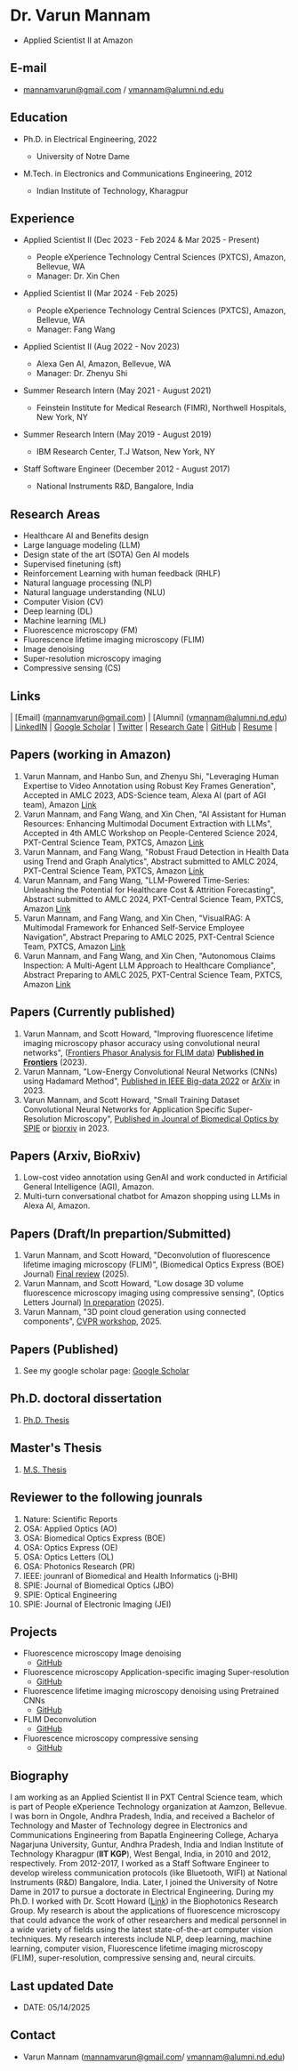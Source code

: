 # Dr. Varun Mannam 
- Applied Scientist II at Amazon

## E-mail
-  mannamvarun@gmail.com / vmannam@alumni.nd.edu 

## Education
- Ph.D. in Electrical Engineering, 2022
    - University of Notre Dame

- M.Tech. in Electronics and Communications Engineering, 2012
    - Indian Institute of Technology, Kharagpur

## Experience
- Applied Scientist II (Dec 2023 - Feb 2024 & Mar 2025 - Present)
    - People eXperience Technology Central Sciences (PXTCS), Amazon, Bellevue, WA
    - Manager: Dr. Xin Chen

- Applied Scientist II (Mar 2024 - Feb 2025)
    - People eXperience Technology Central Sciences (PXTCS), Amazon, Bellevue, WA
    - Manager: Fang Wang

- Applied Scientist II (Aug 2022 - Nov 2023)
    - Alexa Gen AI, Amazon, Bellevue, WA
    - Manager: Dr. Zhenyu Shi 

- Summer Research Intern (May 2021 - August 2021)
    - Feinstein Institute for Medical Research (FIMR), Northwell Hospitals, New York, NY

- Summer Research Intern (May 2019 - August 2019)
    - IBM Research Center, T.J Watson, New York, NY

- Staff Software Engineer (December 2012 -  August 2017)
    - National Instruments R&D, Bangalore, India

## Research Areas
- Healthcare AI and Benefits design
- Large language modeling (LLM)
- Design state of the art (SOTA) Gen AI models
- Supervised finetuning (sft)
- Reinforcement Learning with human feedback (RHLF)
- Natural language processing (NLP)
- Natural language understanding (NLU)
- Computer Vision (CV)
- Deep learning (DL)
- Machine learning (ML)
- Fluorescence microscopy (FM)
- Fluorescence lifetime imaging microscopy (FLIM)
- Image denoising
- Super-resolution microscopy imaging
- Compressive sensing (CS)


## Links
| [Email] (mannamvarun@gmail.com) | [Alumni] (vmannam@alumni.nd.edu) | [LinkedIN](https://www.linkedin.com/in/mannamvarun/) | [Google Scholar](https://scholar.google.com/citations?user=Obigz0UAAAAJ&hl=en&oi=ao) | [Twitter](https://twitter.com/mannam_varun) | [Research Gate](https://www.researchgate.net/profile/Varun-Mannam) | [GitHub](https://github.com/varunmannam) | [Resume](https://drive.google.com/file/d/13CUrLShvbWoQ3633QzRUoF148uLCt8Sf/view?usp=drive_link) |

## Papers (working in Amazon)
1. Varun Mannam, and Hanbo Sun, and Zhenyu Shi, "Leveraging Human Expertise to Video Annotation using Robust Key Frames Generation", Accepted in AMLC 2023, ADS-Science team, Alexa AI (part of AGI team), Amazon [Link](https://drive.google.com/file/d/1Ny1TH3eVodJbcxln5pZ9IVbEGJDfc9Cn/view?usp=drive_link)
2. Varun Mannam, and Fang Wang, and Xin Chen, "AI Assistant for Human Resources: Enhancing Multimodal Document Extraction with LLMs", Accepted in 4th AMLC Workshop on People-Centered Science 2024, PXT-Central Science Team, PXTCS, Amazon [Link](https://drive.google.com/file/d/11pj-aYY-UrVx52uPl5nCUy11kUeY3Vos/view?usp=drive_link) 
3. Varun Mannam, and Fang Wang, "Robust Fraud Detection in Health Data using Trend and Graph Analytics", Abstract submitted to AMLC 2024, PXT-Central Science Team, PXTCS, Amazon [Link](https://drive.google.com/file/d/1-jupwkErcjcyEp8fu32ZfqNJdIukf5HQ/view?usp=drive_link) 
4. Varun Mannam, and Fang Wang, "LLM-Powered Time-Series: Unleashing the Potential for Healthcare Cost & Attrition Forecasting", Abstract submitted to AMLC 2024, PXT-Central Science Team, PXTCS, Amazon [Link](https://drive.google.com/file/d/1_UiSd5OtpsYRH2qKXBKMBLpOBnAjMaCu/view?usp=drive_link) 
5. Varun Mannam, and Fang Wang, and Xin Chen, "VisualRAG: A Multimodal Framework for Enhanced Self-Service Employee Navigation", Abstract Preparing to AMLC 2025, PXT-Central Science Team, PXTCS, Amazon [Link](https://drive.google.com/file/d/1FuPvSMq8_W9IrZwZLmvBtZnQP0kis95h/view?usp=drive_link) 
6. Varun Mannam, and Fang Wang, and Xin Chen, "Autonomous Claims Inspection: A Multi-Agent LLM Approach to Healthcare Compliance", Abstract Preparing to AMLC 2025, PXT-Central Science Team, PXTCS, Amazon [Link](https://drive.google.com/file/d/1Ax5W5v1sSeHM7TiMlhtz7PoFCP50G8do/view?usp=drive_link) 

## Papers (Currently published)
1. Varun Mannam, and Scott Howard, "Improving fluorescence lifetime imaging microscopy phasor accuracy using convolutional neural networks", ([Frontiers Phasor Analysis for FLIM data](https://www.frontiersin.org/research-topics/44126/phasor-analysis-for-fluorescence-lifetime-data)) [**Published in Frontiers**](https://www.frontiersin.org/articles/10.3389/fbinf.2023.1335413/abstract) (2023).
2. Varun Mannam, "Low-Energy Convolutional Neural Networks (CNNs) using Hadamard Method", [Published in IEEE Big-data 2022](https://ieeexplore.ieee.org/document/10020778) or [ArXiv](https://arxiv.org/pdf/2209.09106.pdf) in 2023.
3. Varun Mannam, and Scott Howard, "Small Training Dataset Convolutional Neural Networks for Application Specific Super-Resolution Microscopy", [Published in Jounral of Biomedical Optics by SPIE](https://www.spiedigitallibrary.org/journals/journal-of-biomedical-optics/volume-28/issue-03/036501/Small-training-dataset-convolutional-neural-networks-for-application-specific-super/10.1117/1.JBO.28.3.036501.full?SSO=1) or [biorxiv](https://www.biorxiv.org/content/10.1101/2022.08.29.505633v2) in 2023.


## Papers (Arxiv, BioRxiv)

1. Low-cost video annotation using GenAI and work conducted in Artificial General Intelligence (AGI), Amazon.
2. Multi-turn conversational chatbot for Amazon shopping using LLMs in Alexa AI, Amazon. 
 

## Papers (Draft/In prepartion/Submitted)

1. Varun Mannam, and Scott Howard, "Deconvolution of fluorescence lifetime imaging microscopy (FLIM)", (Biomedical Optics Express (BOE) Journal) [Final review](https://www.overleaf.com/project/623a670910bdd0f838eaab23) (2025).
2. Varun Mannam, and Scott Howard, "Low dosage 3D volume fluorescence microscopy imaging using compressive sensing", (Optics Letters Journal) [In preparation](https://www.overleaf.com/project/62d04204534ebe3e039153ed) (2025).
3. Varun Mannam, "3D point cloud generation using connected components", [CVPR workshop](https://www.overleaf.com/project/6317cf0a35e9bc1df106fa43), 2025.

## Papers (Published)
1. See my google scholar page: [Google Scholar](https://scholar.google.com/citations?user=Obigz0UAAAAJ&hl=en&oi=ao)


## Ph.D. doctoral dissertation
1. [Ph.D. Thesis](https://curate.nd.edu/show/5x21td99n58)

## Master's Thesis
1. [M.S. Thesis](https://github.com/varunmannam/Mtech_project/tree/master/Mtech_Varun_Mannam_project)


## Reviewer to the following jounrals

1. Nature: Scientific Reports 
2. OSA: Applied Optics (AO)
3. OSA: Biomedical Optics Express (BOE)
4. OSA: Optics Express (OE)
5. OSA: Optics Letters (OL)
6. OSA: Photonics Research (PR)
7. IEEE: jounranl of Biomedical and Health Informatics (j-BHI) 
8. SPIE: Journal of Biomedical Optics (JBO)
9. SPIE: Optical Engineering 
10. SPIE: Journal of Electronic Imaging (JEI)

## Projects
- Fluorescence microscopy Image denoising 
    - [GitHub](https://github.com/ND-HowardGroup/Instant-Image-Denoising)
- Fluorescence microscopy Application-specific imaging Super-resolution
    - [GitHub](https://github.com/ND-HowardGroup/Deep_learning_Super-resolution)
- Fluorescence lifetime imaging microscopy denoising using Pretrained CNNs
    - [GitHub](https://github.com/ND-HowardGroup/FLIM_Denoising_using_Pretrained_CNNs)
- FLIM Deconvolution
    - [GitHub](https://github.com/ND-HowardGroup/Deconvolution_lifetime_imaging)
- Fluorescence microscopy compressive sensing
    - [GitHub](https://github.com/ND-HowardGroup/Low-power-in-vivo-imaging)

## Biography
I am working as an Applied Scientist II in PXT Central Science team, which is part of People eXperience Technology organization at Aamzon, Bellevue. I was born in Ongole, Andhra Pradesh, India, and received a Bachelor of Technology and Master of Technology degree in Electronics and Communications Engineering from Bapatla Engineering College, Acharya Nagarjuna University, Guntur, Andhra Pradesh, India and Indian Institute of Technology Kharagpur (**IIT KGP**), West Bengal, India, in 2010 and 2012, respectively. From 2012-2017, I worked as a Staff Software Engineer to develop wireless communication protocols (like Bluetooth, WIFI) at National Instruments (R&D) Bangalore, India. Later, I joined the University of Notre Dame in 2017 to pursue a doctorate in Electrical Engineering. During my Ph.D. I worked with Dr. Scott Howard ([Link](https://engineering.nd.edu/faculty/scott-howard/)) in the Biophotonics Research Group. My research is about the applications of fluorescence microscopy that could advance the work of other researchers and medical personnel in a wide variety of fields using the latest state-of-the-art computer vision techniques. My research interests include NLP, deep learning, machine learning, computer vision, Fluorescence lifetime imaging microscopy (FLIM), super-resolution, compressive sensing and, neural circuits.

## Last updated Date
- DATE: 05/14/2025
  
## Contact
- Varun Mannam (mannamvarun@gmail.com/ vmannam@alumni.nd.edu)

